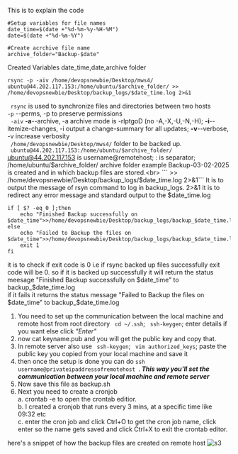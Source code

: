 This is to explain the code
```
#Setup variables for file names
date_time=$(date +"%d-%m-%y-%H-%M")
date=$(date +"%d-%m-%Y")

#Create acrchive file name
archive_folder="Backup-$date"
```
Created Variables date_time,date,archive folder

```
rsync -p -aiv /home/devopsnewbie/Desktop/mws4/  ubuntu@44.202.117.153:/home/ubuntu/$archive_folder/ >> /home/devopsnewbie/Desktop/backup_logs/$date_time.log 2>&1
```
``` rsync``` is used to synchronize files and directories between two hosts<br>
``` -p ``` --perms, -p to preserve permissions<br>
``` -aiv``` <b>-a</b>--archive, -a archive mode is -rlptgoD (no -A,-X,-U,-N,-H); <b>-i</b>--itemize-changes, -i output a change-summary for all updates; <b>-v</b>--verbose, -v increase verbosity<br>
``` /home/devopsnewbie/Desktop/mws4/``` folder to be backed up.<br>
``` ubuntu@44.202.117.153:/home/ubuntu/$archive_folder/``` ubuntu@44.202.117.153 is username@remotehost; : is separator; /home/ubuntu/$archive_folder/ archive folder example Backup-03-02-2025 is created 
and in which backup files are stored.<br>
``` >> /home/devopsnewbie/Desktop/backup_logs/$date_time.log 2>&1``` It is to output the message of rsyn command to log in backup_logs. 2>&1 it is to redirect any error message and standard output to the $date_time.log
<br>

```
if [ $? -eq 0 ];then
	echo "Finished Backup successfully on $date_time">>/home/devopsnewbie/Desktop/backup_logs/backup_$date_time.log
else
	echo "Failed to Backup the files on $date_time">>/home/devopsnewbie/Desktop/backup_logs/backup_$date_time.log
	exit 1
fi
```
it is to check if exit code is 0 i.e if rsync backed up files successfully exit code will be 0. so if it is backed up successfully it will return the status meesage "Finished Backup successfully on $date_time" to 
backup_$date_time.log<br>
if it fails it returns the status message "Failed to Backup the files on $date_time" to backup_$date_time.log<br>


1. You need to set up the communication between the local machine and remote host from root directory ``` cd ~/.ssh```; ``` ssh-keygen```; enter details if you want else click <i>"Enter"</i><br>
2. now cat keyname.pub and you will get the public key and copy that.<br>
3. In remote server also use ``` ssh-keygen```; ``` vim authorized_keys```; paste the public key you copied from your local machine and save it<br>
4. then once the setup is done you can do ```ssh username@privateipaddressofremotehost ```.<b><i> This way you'll set the communication between your local machine and remote server</i></b><br>
5. Now save this file as backup.sh<br>
6. Next you need to create a cronjob<br>
     a. crontab -e to open the crontab editior.<br>
     b. I created a cronjob that runs every 3 mins, at a specific time like 09:32 etc<br>
     c. enter the cron job and click Ctrl+O to get the cron job name, click enter so the name gets saved and click Ctrl+X to exit the crontab editor.<br>

here's a snippet of how the backup files are created on remote host
![s3](https://github.com/user-attachments/assets/072e6785-ec06-436e-b9c2-3826fc5d350a)









